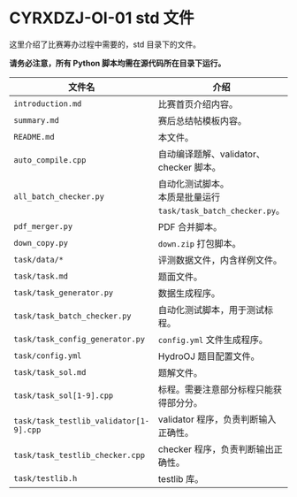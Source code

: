 # CYRXDZJ-OI-01 std 文件

这里介绍了比赛筹办过程中需要的，std 目录下的文件。

**请务必注意，所有 Python 脚本均需在源代码所在目录下运行。**

| 文件名                                 | 介绍                                                         |
| -------------------------------------- | ------------------------------------------------------------ |
| `introduction.md`                      | 比赛首页介绍内容。                                           |
| `summary.md`                           | 赛后总结帖模板内容。                                         |
| `README.md`                            | 本文件。                                                     |
| `auto_compile.cpp`                     | 自动编译题解、validator、checker 脚本。                      |
| `all_batch_checker.py`                 | 自动化测试脚本。<br>本质是批量运行 `task/task_batch_checker.py`。 |
| `pdf_merger.py`                        | PDF 合并脚本。                                               |
| `down_copy.py`                         | `down.zip` 打包脚本。                                        |
| `task/data/*`                          | 评测数据文件，内含样例文件。                                 |
| `task/task.md`                         | 题面文件。                                                   |
| `task/task_generator.py`               | 数据生成程序。                                               |
| `task/task_batch_checker.py`           | 自动化测试脚本，用于测试标程。                               |
| `task/task_config_generator.py`        | `config.yml` 文件生成程序。                                  |
| `task/config.yml`                      | HydroOJ 题目配置文件。                                       |
| `task/task_sol.md`                     | 题解文件。                                                   |
| `task/task_sol[1-9].cpp`               | 标程。需要注意部分标程只能获得部分分。                       |
| `task/task_testlib_validator[1-9].cpp` | validator 程序，负责判断输入正确性。                         |
| `task/task_testlib_checker.cpp`        | checker 程序，负责判断输出正确性。                           |
| `task/testlib.h`                       | testlib 库。                                                 |